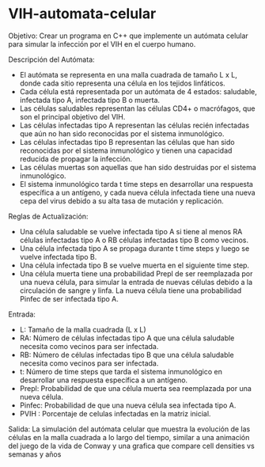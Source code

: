 # VIH-automata-celular
Objetivo: Crear un programa en C++ que implemente un autómata celular para simular la infección por el VIH en el cuerpo humano.

Descripción del Autómata:
+ El autómata se representa en una malla cuadrada de tamaño L x L, donde cada sitio representa una célula en los tejidos linfáticos.
+ Cada célula está representada por un autómata de 4 estados: saludable, infectada tipo A, infectada tipo B o muerta.
+ Las células saludables representan las células CD4+ o macrófagos, que son el principal objetivo del VIH.
+ Las células infectadas tipo A representan las células recién infectadas que aún no han sido reconocidas por el sistema inmunológico.
+ Las células infectadas tipo B representan las células que han sido reconocidas por el sistema inmunológico y tienen una capacidad reducida de propagar la infección.
+ Las células muertas son aquellas que han sido destruidas por el sistema inmunológico.
+ El sistema inmunológico tarda t time steps en desarrollar una respuesta específica a un antígeno, y cada nueva célula infectada tiene una nueva cepa del virus debido a su alta tasa de mutación y replicación.

Reglas de Actualización:
+ Una célula saludable se vuelve infectada tipo A si tiene al menos RA células infectadas tipo A o RB células infectadas tipo B como vecinos.
+ Una célula infectada tipo A se propaga durante t time steps y luego se vuelve infectada tipo B.
+ Una célula infectada tipo B se vuelve muerta en el siguiente time step.
+ Una célula muerta tiene una probabilidad Prepl de ser reemplazada por una nueva célula, para simular la entrada de nuevas células debido a la circulación de sangre y linfa. La nueva célula tiene una probabilidad Pinfec de ser infectada tipo A.

Entrada:
+ L: Tamaño de la malla cuadrada (L x L)
+ RA: Número de células infectadas tipo A que una célula saludable necesita como vecinos para ser infectada.
+ RB: Número de células infectadas tipo B que una célula saludable necesita como vecinos para ser infectada.
+ t: Número de time steps que tarda el sistema inmunológico en desarrollar una respuesta específica a un antígeno.
+ Prepl: Probabilidad de que una célula muerta sea reemplazada por una nueva célula.
+ Pinfec: Probabilidad de que una nueva célula sea infectada tipo A.
+ PVIH : Porcentaje de celulas infectadas en la matriz inicial.

Salida:
La simulación del autómata celular que muestra la evolución de las células en la malla cuadrada a lo largo del tiempo, similar a una animación del juego de la vida de Conway y una grafica que compare cell densities vs semanas y años
